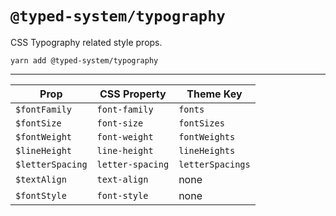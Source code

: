 # `@typed-system/typography`

CSS Typography related style props.

```shell
yarn add @typed-system/typography
```

---

| Prop             | CSS Property     | Theme Key        |
| ---------------- | ---------------- | ---------------- |
| `$fontFamily`    | `font-family`    | `fonts`          |
| `$fontSize`      | `font-size`      | `fontSizes`      |
| `$fontWeight`    | `font-weight`    | `fontWeights`    |
| `$lineHeight`    | `line-height`    | `lineHeights`    |
| `$letterSpacing` | `letter-spacing` | `letterSpacings` |
| `$textAlign`     | `text-align`     | none             |
| `$fontStyle`     | `font-style`     | none             |
